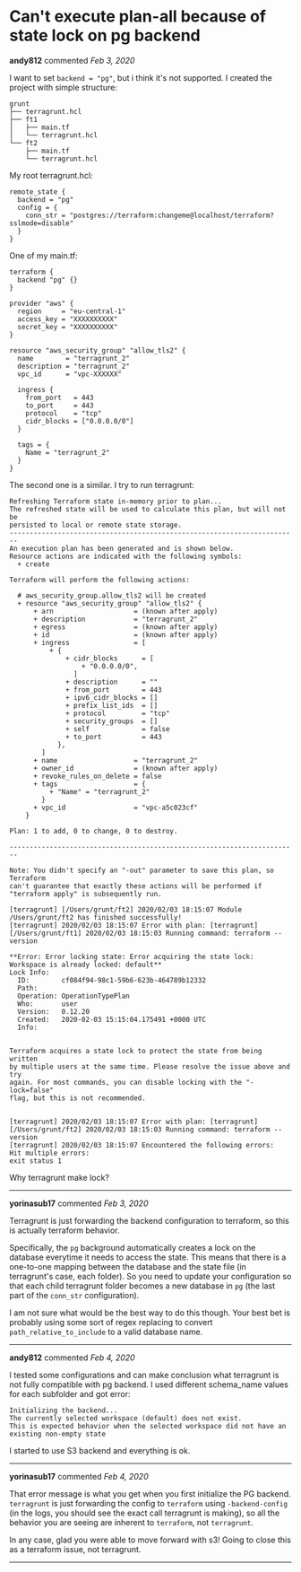 # Can't execute plan-all because of state lock on pg backend

**andy812** commented *Feb 3, 2020*

I want to set `backend = "pg"`, but i think it's not supported.
I created the project with simple structure:
```
grunt
├── terragrunt.hcl
├── ft1
│   ├── main.tf
│   └── terragrunt.hcl
└── ft2
    ├── main.tf
    └── terragrunt.hcl
```
My root terragrunt.hcl:
```
remote_state {
  backend = "pg"
  config = {
    conn_str = "postgres://terraform:changeme@localhost/terraform?sslmode=disable"
  }
}
```
One of my main.tf:
```
terraform {
  backend "pg" {}
}

provider "aws" {
  region     = "eu-central-1"
  access_key = "XXXXXXXXXX"
  secret_key = "XXXXXXXXXX"
}

resource "aws_security_group" "allow_tls2" {
  name        = "terragrunt_2"
  description = "terragrunt_2"
  vpc_id      = "vpc-XXXXXX"

  ingress {
    from_port   = 443
    to_port     = 443
    protocol    = "tcp"
    cidr_blocks = ["0.0.0.0/0"]
  }

  tags = {
    Name = "terragrunt_2"
  }
}
```
The second one is a similar.
I try to run terragrunt:
```
Refreshing Terraform state in-memory prior to plan...
The refreshed state will be used to calculate this plan, but will not be
persisted to local or remote state storage.
------------------------------------------------------------------------
An execution plan has been generated and is shown below.
Resource actions are indicated with the following symbols:
  + create

Terraform will perform the following actions:

  # aws_security_group.allow_tls2 will be created
  + resource "aws_security_group" "allow_tls2" {
      + arn                    = (known after apply)
      + description            = "terragrunt_2"
      + egress                 = (known after apply)
      + id                     = (known after apply)
      + ingress                = [
          + {
              + cidr_blocks      = [
                  + "0.0.0.0/0",
                ]
              + description      = ""
              + from_port        = 443
              + ipv6_cidr_blocks = []
              + prefix_list_ids  = []
              + protocol         = "tcp"
              + security_groups  = []
              + self             = false
              + to_port          = 443
            },
        ]
      + name                   = "terragrunt_2"
      + owner_id               = (known after apply)
      + revoke_rules_on_delete = false
      + tags                   = {
          + "Name" = "terragrunt_2"
        }
      + vpc_id                 = "vpc-a5c023cf"
    }

Plan: 1 to add, 0 to change, 0 to destroy.

------------------------------------------------------------------------

Note: You didn't specify an "-out" parameter to save this plan, so Terraform
can't guarantee that exactly these actions will be performed if
"terraform apply" is subsequently run.

[terragrunt] [/Users/grunt/ft2] 2020/02/03 18:15:07 Module /Users/grunt/ft2 has finished successfully!
[terragrunt] 2020/02/03 18:15:07 Error with plan: [terragrunt] [/Users/grunt/ft1] 2020/02/03 18:15:03 Running command: terraform --version

**Error: Error locking state: Error acquiring the state lock: Workspace is already locked: default**
Lock Info:
  ID:        cf084f94-98c1-59b6-623b-464789b12332
  Path:      
  Operation: OperationTypePlan
  Who:       user
  Version:   0.12.20
  Created:   2020-02-03 15:15:04.175491 +0000 UTC
  Info:      


Terraform acquires a state lock to protect the state from being written
by multiple users at the same time. Please resolve the issue above and try
again. For most commands, you can disable locking with the "-lock=false"
flag, but this is not recommended.


[terragrunt] 2020/02/03 18:15:07 Error with plan: [terragrunt] [/Users/grunt/ft2] 2020/02/03 18:15:03 Running command: terraform --version
[terragrunt] 2020/02/03 18:15:07 Encountered the following errors:
Hit multiple errors:
exit status 1
```
Why terragrunt make lock? 
<br />
***


**yorinasub17** commented *Feb 3, 2020*

Terragrunt is just forwarding the backend configuration to terraform, so this is actually terraform behavior.

Specifically, the `pg` background automatically creates a lock on the database everytime it needs to access the state. This means that there is a one-to-one mapping between the database and the state file (in terragrunt's case, each folder). So you need to update your configuration so that each child terragrunt folder becomes a new database in `pg` (the last part of the `conn_str` configuration).

I am not sure what would be the best way to do this though. Your best bet is probably using some sort of regex replacing to convert `path_relative_to_include` to a valid database name.
***

**andy812** commented *Feb 4, 2020*

I tested some configurations and can make conclusion what terragrunt is not fully compatible with pg backend. 
I used different schema_name values for each subfolder and got error:
```
Initializing the backend...
The currently selected workspace (default) does not exist.
This is expected behavior when the selected workspace did not have an existing non-empty state
```

I started to use S3 backend and everything is ok.
***

**yorinasub17** commented *Feb 4, 2020*

That error message is what you get when you first initialize the PG backend. `terragrunt` is just forwarding the config to `terraform` using `-backend-config` (in the logs, you should see the exact call terragrunt is making), so all the behavior you are seeing are inherent to `terraform`, not `terragrunt`.

In any case, glad you were able to move forward with s3! Going to close this as a terraform issue, not terragrunt.
***

